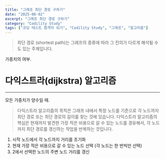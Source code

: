 ```yaml
---
title: "그래프 최단 경로 구하기"
date: "2025-08-02"
excerpt: "그래프 최단 경로 구하기"
category: "Codility Study"
tags: ["코딩 테스트 합격자 되기", "Codility Study", "그래프", "알고리즘"]
---
```


> 최단 경로 (shortest path)는 그래프의 종류에 따라 그 진의가 다르게 해석될 수도 있는 주제입니다.

가중치의 여부. 

# 다익스트라(dijkstra) 알고리즘
---

모든 가중치가 양수일 때.

> 다익스트라 알고리즘의 목적은 그래프 내에서 특정 노드를 기준으로 각 노드까지 최단 경로 또는 최단 경로의 길이를 찾는 것에 있습니다.
> 다익스트라 알고리즘의 핵심은 현재까지 발견한 가장 적은 비용으로 갈 수 있는 노드를 경유해서, 각 노드까지 최단 경로를 갱신하는 작업을 반복하는 것입니다.

1. 시작 노드에서 각 노드까지 거리를 초기화
2. 현재 가장 적은 비용으로 갈 수 있는 노드 선택 (각 노드는 한 번씩만 선택)
3. 2에서 선택한 노드의 주변 노드 거리를 갱신



